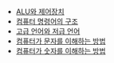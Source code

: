 <!-- BLOG-POST-LIST:START -->
- [ALU와 제어장치](https://zwoong.github.io/posts/alu-and-control-units/)
- [컴퓨터 명령어의 구조](https://zwoong.github.io/posts/structure-of-computer-commands/)
- [고급 언어와 저급 언어](https://zwoong.github.io/posts/high-level-and-low-level-languages/)
- [컴퓨터가 문자를 이해하는 방법](https://zwoong.github.io/posts/how-computers-understand-characters/)
- [컴퓨터가 숫자를 이해하는 방법](https://zwoong.github.io/posts/how-computers-understand-numbers/)
<!-- BLOG-POST-LIST:END -->
